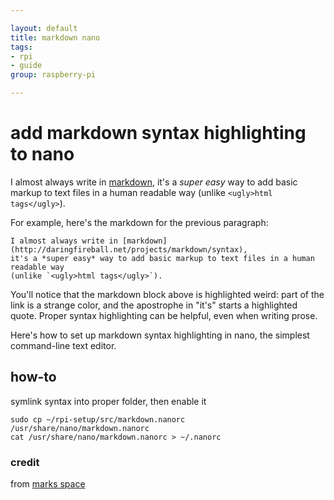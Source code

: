 ```yaml
---

layout: default
title: markdown nano
tags: 
- rpi 
- guide
group: raspberry-pi

---
```



# add markdown syntax highlighting to nano

I almost always write in [markdown](http://daringfireball.net/projects/markdown/syntax), it's a *super easy* way to add basic markup to text files in a human readable way (unlike `<ugly>html tags</ugly>`).

For example, here's the markdown for the previous paragraph:

	I almost always write in [markdown](http://daringfireball.net/projects/markdown/syntax),
	it's a *super easy* way to add basic markup to text files in a human readable way
	(unlike `<ugly>html tags</ugly>`).

You'll notice that the markdown block above is highlighted weird: part of the link is a strange color, and the apostrophe in "it's" starts a highlighted quote. Proper syntax highlighting can be helpful, even when writing prose.

Here's how to set up markdown syntax highlighting in nano, the simplest command-line text editor.

## how-to

symlink syntax into proper folder, then enable it

	sudo cp ~/rpi-setup/src/markdown.nanorc /usr/share/nano/markdown.nanorc
	cat /usr/share/nano/markdown.nanorc > ~/.nanorc

### credit

from [marks space](https://github.com/serialhex/nano-highlight)